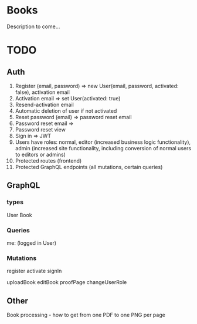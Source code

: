 # Books

Description to come...

# TODO

## Auth

1.  Register (email, password) => new User(email, password, activated: false), activation email
2.  Activation email => set User(activated: true)
3.  Resend-activation email
4.  Automatic deletion of user if not activated
5.  Reset password (email) => password reset email
6.  Password reset email =>
7.  Password reset view
8.  Sign in => JWT
9.  Users have roles: normal, editor (increased business logic functionality), admin (increased site functionality, including conversion of normal users to editors or admins)
10. Protected routes (frontend)
11. Protected GraphQL endpoints (all mutations, certain queries)

## GraphQL

### types

User
Book

### Queries

me: (logged in User)

### Mutations

register
activate
signIn

uploadBook
editBook
proofPage
changeUserRole

## Other

Book processing - how to get from one PDF to one PNG per page

